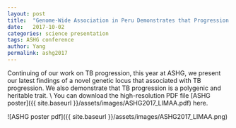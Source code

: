 ```yaml
---
layout: post
title:  "Genome-Wide Association in Peru Demonstrates that Progression to Active Tuberculosis is a Polygenic and Highly Heritable Trait"
date:   2017-10-02
categories: science presentation
tags: ASHG conference
author: Yang
permalink: ashg2017
---
```

Continuing of our work on TB progression, this year at ASHG, we present our latest findings of a novel genetic locus that associated with TB progression. We also demonstrate that TB progression is a polygenic and heritable trait.
\\
You can download the high-resolution PDF file [ASHG poster]({{ site.baseurl }}/assets/images/ASHG2017_LIMAA.pdf)  here.

![ASHG poster pdf]({{ site.baseurl }}/assets/images/ASHG2017_LIMAA.png)
